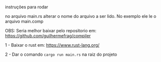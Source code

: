 instruções para rodar

no arquivo main.rs alterar o nome do arquivo a ser lido. No exemplo ele le o arquivo main.comp


OBS: Seria melhor baixar pelo repositorio em: https://github.com/guilhermefrag/compiler


1 - Baixar o rust em: https://www.rust-lang.org/

2 - Dar o comando ```cargo run main.rs``` na raiz do projeto